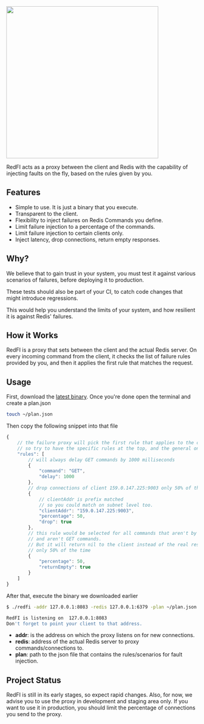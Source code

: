 <img src="https://raw.githubusercontent.com/redfi/redfi/master/static/redfi@2x.png" width="400px">

RedFI acts as a proxy between the client and Redis with the capability
of injecting faults on the fly, based on the rules given by you.

## Features
- Simple to use. It is just a binary that you execute.
- Transparent to the client.
- Flexibility to inject failures on Redis Commands you define.
- Limit failure injection to a percentage of the commands.
- Limit failure injection to certain clients only.
- Inject latency, drop connections, return empty responses.

## Why?
We believe that to gain trust in your system,
you must test it against various scenarios of failures, before deploying it to production.

These tests should also be part of your CI, to catch code changes that might introduce regressions.

This would help you understand the limits of your system, and how resilient it is against Redis' failures.

## How it Works
RedFI is a proxy that sets between the client and the actual Redis server.
On every incoming command from the client,
it checks the list of failure rules provided by you, and then it applies the first rule that matches the request.

## Usage
First, download the [latest binary](https://github.com/redfi/redfi/releases/tag/v0.1).
Once you're done open the terminal and create a plan.json
```bash
touch ~/plan.json
```

Then copy the following snippet into that file
```javascript
{
    // the failure proxy will pick the first rule that applies to the client request
    // so try to have the specific rules at the top, and the general ones at the bottom
    "rules": [
        // will always delay GET commands by 1000 milliseconds
        {
            "command": "GET",
            "delay": 1000
        },
        // drop connections of client 159.0.147.225:9003 only 50% of the time
        {
            // clientAddr is prefix matched
            // so you could match on subnet level too.
            "clientAddr": "159.0.147.225:9003",
            "percentage": 50,
            "drop": true
        },
        // this rule would be selected for all commands that aren't by 159.0.147.225:9003
        // and aren't GET commands.
        // But it will return nil to the client instead of the real response
        // only 50% of the time
        {
            "percentage": 50,
            "returnEmpty": true
        }
    ]
}
```

After that, execute the binary we downloaded earlier
```bash
$ ./redfi -addr 127.0.0.1:8083 -redis 127.0.0.1:6379 -plan ~/plan.json

RedFI is listening on  127.0.0.1:8083
Don't forget to point your client to that address.
```
- **addr**: is the address on which the proxy listens on for new connections.
- **redis**: address of the actual Redis server to proxy commands/connections to.
- **plan**: path to the json file that contains the rules/scenarios for fault injection.


## Project Status
RedFI is still in its early stages, so expect rapid changes.
Also, for now, we advise you to use the proxy in development and staging area only.
If you want to use it in production, you should limit the percentage of connections you send to the proxy.